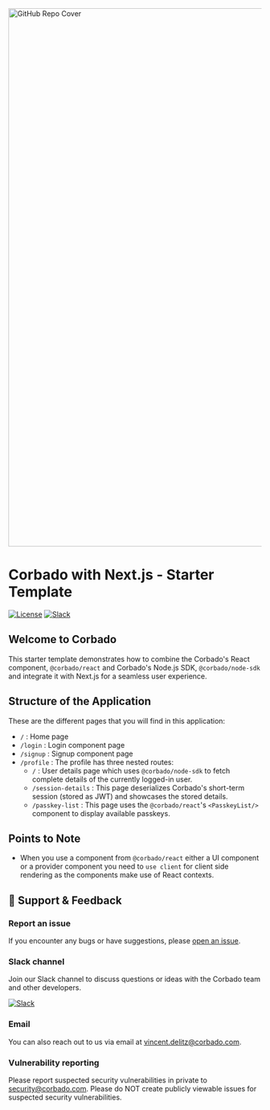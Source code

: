 <img width="1070" alt="GitHub Repo Cover" src="https://github.com/corbado/corbado-php/assets/18458907/aa4f9df6-980b-4b24-bb2f-d71c0f480971">

# Corbado with Next.js - Starter Template

[![License](https://img.shields.io/badge/license-MIT-green)](./LICENSE)
[![Slack](https://img.shields.io/badge/slack-join%20chat-brightgreen.svg)](https://join.slack.com/t/corbado/shared_invite/zt-1b7867yz8-V~Xr~ngmSGbt7IA~g16ZsQ)

## Welcome to Corbado

This starter template demonstrates how to combine the Corbado's React component, `@corbado/react` and Corbado's Node.js SDK, `@corbado/node-sdk` and integrate it with Next.js for a seamless user experience.

## Structure of the Application

These are the different pages that you will find in this application:

- `/` : Home page
- `/login` : Login component page
- `/signup` : Signup component page
- `/profile` : The profile has three nested routes:
  - `/` : User details page which uses `@corbado/node-sdk` to fetch complete details of the currently logged-in user.
  - `/session-details` : This page deserializes Corbado's short-term session (stored as JWT) and showcases the stored details.
  - `/passkey-list` : This page uses the `@corbado/react`'s `<PasskeyList/>` component to display available passkeys.

## Points to Note

- When you use a component from `@corbado/react` either a UI component or a provider component you need to `use client` for client side rendering as the components make use of React contexts.


## :speech_balloon: Support & Feedback

### Report an issue

If you encounter any bugs or have suggestions, please [open an issue](https://github.com/corbado/nextjs-template-vercel/issues/new).

### Slack channel

Join our Slack channel to discuss questions or ideas with the Corbado team and other developers.

[![Slack](https://img.shields.io/badge/slack-join%20chat-brightgreen.svg)](https://join.slack.com/t/corbado/shared_invite/zt-1b7867yz8-V~Xr~ngmSGbt7IA~g16ZsQ)

### Email

You can also reach out to us via email at vincent.delitz@corbado.com.

### Vulnerability reporting

Please report suspected security vulnerabilities in private to security@corbado.com. Please do NOT create publicly viewable issues for suspected security vulnerabilities.
